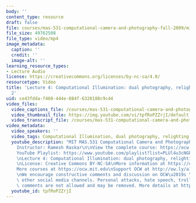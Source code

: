 ```yaml
---
body: ''
content_type: resource
draft: false
file: courses/mas-531-computational-camera-and-photography-fall-2009/mitmas_531f09_lec04_2_360p_16_9.mp4
file_size: 49762508
file_type: video/mp4
image_metadata:
  caption: ''
  credit: ''
  image-alt: ''
learning_resource_types:
- Lecture Audio
license: https://creativecommons.org/licenses/by-nc-sa/4.0/
resourcetype: Video
title: 'Lecture 4: Computational Illumination: dual photography, relighting - Part
  2'
uid: ce43fdda-f460-444e-884f-6320180c9c44
video_files:
  video_captions_file: /courses/mas-531-computational-camera-and-photography-fall-2009/1f3cNqScmK6LEciG_qvjPsUZYBhQfn_3K_transcript.webvtt
  video_thumbnail_file: https://img.youtube.com/vi/tpfRoPZZrjI/default.jpg
  video_transcript_file: /courses/mas-531-computational-camera-and-photography-fall-2009/1f3cNqScmK6LEciG_qvjPsUZYBhQfn_3K_transcript.pdf
video_metadata:
  video_speakers: ''
  video_tags: Computational Illumination, dual photography, relighting
  youtube_description: "MIT MAS.531 Computational Camera and Photography, Fall 2009\n\
    Instructor: Ramesh Raskar\n\nView the complete course: https://ocw.mit.edu/courses/mas-531-computational-camera-and-photography-fall-2009/\n\
    YouTube Playlist: https://www.youtube.com/playlist?list=PLUl4u3cNGP61pwA6paIRZ30q1sjLE8b6c\n\
    \nLecture 4: Computational Illumination: dual photography, relighting - Part 2\n\
    \nLicense: Creative Commons BY-NC-SA\nMore information at https://ocw.mit.edu/terms\n\
    More courses at https://ocw.mit.edu\nSupport OCW at http://ow.ly/a1If50zVRlQ\n\
    \nWe encourage constructive comments and discussion on OCW\u2019s YouTube and\
    \ other social media channels. Personal attacks, hate speech, trolling, and inappropriate\
    \ comments are not allowed and may be removed. More details at https://ocw.mit.edu/comments."
  youtube_id: tpfRoPZZrjI
---
```

